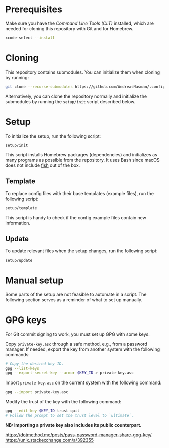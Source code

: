 # Prerequisites

Make sure you have the _Command Line Tools (CLT)_ installed, which are needed
for cloning this repository with Git and for Homebrew.

```sh
xcode-select --install
```

# Cloning

This repository contains submodules. You can initialize them when cloning by running:

```sh
git clone --recurse-submodules https://github.com/AndreasNasman/.config.git
```

Alternatively, you can clone the repository normally and initialize the submodules by running the `setup/init` script described below.

# Setup

To initialize the setup, run the following script:

```sh
setup/init
```

This script installs Homebrew packages (dependencies) and initializes as many
programs as possible from the repository. It uses Bash since macOS does not
include [fish](https://fishshell) out of the box.

## Template

To replace config files with their base templates (example files), run the
following script:

```sh
setup/template
```

This script is handy to check if the config example files contain new information.

## Update

To update relevant files when the setup changes, run the following script:

```sh
setup/update
```

# Manual setup

Some parts of the setup are not feasible to automate in a script. The following
section serves as a reminder of what to set up manually.

# GPG keys

For Git commit signing to work, you must set up GPG with some keys.

Copy `private-key.asc` through a safe method, e.g., from a password manager. If
needed, export the key from another system with the following commands:

```sh
# Copy the desired key ID.
gpg --list-keys
gpg --export-secret-key --armor $KEY_ID > private-key.asc
```

Import `private-key.asc` on the current system with the following command:

```sh
gpg --import private-key.asc
```

Modify the trust of the key with the following command:

```sh
gpg --edit-key $KEY_ID trust quit
# Follow the prompt to set the trust level to `ultimate`.
```

**NB: Importing a private key also includes its public counterpart.**

<https://dotmethod.me/posts/pass-password-manager-share-gpg-key/>  
<https://unix.stackexchange.com/a/392355>
